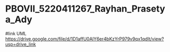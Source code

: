 # PBOVII_5220411267_Rayhan_Prasetya_Ady
#link UML https://drive.google.com/file/d/1D1affU0AlY6er4bKzYrP979v9qx1qdIt/view?usp=drive_link
